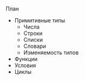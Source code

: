 
План
- Примитивные типы
  - Числа
  - Строки
  - Списки
  - Словари
  - Изменяемость типов
- Функции
- Условия
- Циклы
